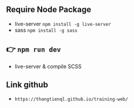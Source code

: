 ## Require Node Package
* live-server `npm install -g live-server`
* sass `npm install -g sass`

## 👉 `npm run dev`
* live-server & compile SCSS

## Link github
* `https://thangtienql.github.io/training-web/`